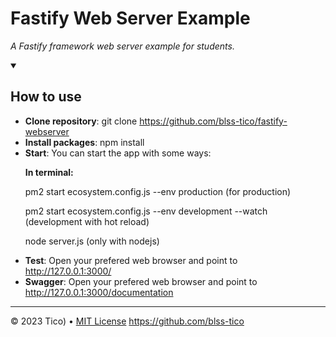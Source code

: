 <!-- 
  <<< Author notes: Header of the Document >>> 
  It's only for study purposes. 
-->

# Fastify Web Server Example

_A Fastify framework web server example for students._

<!-- 
  <<< Author notes: Minimal help >>> 
  See some instructions for use the project.
-->

<details id=0 open>
<summary><h2>How to use</h2></summary>

- **Clone repository**: git clone https://github.com/blss-tico/fastify-webserver
- **Install packages**: npm install
- **Start**: You can start the app with some ways: 
  <p><b>In terminal:</b></p> 
  <p>pm2 start ecosystem.config.js --env production (for production) </p>
  <p>pm2 start ecosystem.config.js --env development --watch (development with hot reload) </p> 
  <p>node server.js (only with nodejs) </p>
- **Test**: Open your prefered web browser and point to http://127.0.0.1:3000/
- **Swagger**: Open your prefered web browser and point to http://127.0.0.1:3000/documentation

<!--
  <<< Author notes: Footer >>>
  Add a link to get support, GitHub status page, code of conduct, license link.
-->

---

&copy; 2023 Tico) &bull; [MIT License](https://gh.io/mit)
https://github.com/blss-tico
